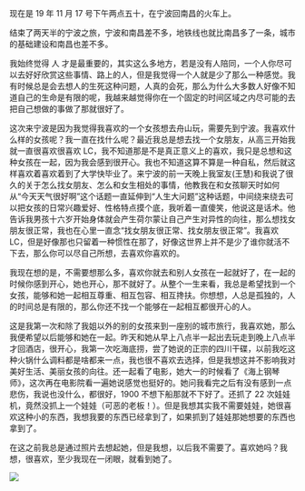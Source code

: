 现在是 19 年 11 月 17 号下午两点五十，在宁波回南昌的火车上。

结束了两天半的宁波之旅，宁波和南昌差不多，地铁线也就比南昌多了一条，城市的基础建设和南昌也差不多。

我始终觉得 人 才是最重要的，其实这么多地方，若是没有人陪同，一个人你尽可以去好好欣赏这些事情、路上的人，但是我觉得一个人就是少了那么一种感觉。我有时候总是会去想人的生死这种问题，人真的会死，那么为什么大多数人好像不知道自己的生命是有限的呢，我越来越觉得你在一个固定的时间区域之内尽可能的去把自己想做的事做了那就很好了。

这次来宁波是因为我觉得我喜欢的一个女孩想去舟山玩，需要先到宁波。我喜欢什么样的女孩呢？我一直在找什么呢？最近我总是想去找一个女朋友，从高三开始我就一直很喜欢很喜欢 LC，我不知道那是不是真正意义上的喜欢，我只是总想和这种女孩在一起，因为我会感到很开心。我也不知道这算不算是一种自私，然后就这样喜欢着喜欢着到了大学快毕业了。来宁波的前一天晚上我室友(王慧)和我说了很久的关于怎么找女朋友、怎么和女生相处的事情，他教我在和女孩聊天时如何从“今天天气很好啊”这个话题一直延伸到“人生大问题”这种话题，中间绕来绕去可以把女孩的日常兴趣爱好、性格特点摸个底，我听着一直傻笑，他说这是话术。他告诉我男孩十六岁开始身体就会产生荷尔蒙让自己产生对异性的向往，那么想找女朋友很正常，我也在心里一直念“找女朋友很正常、找女朋友很正常”。我喜欢 LC，但是好像那也只留着一种惯性在那了，好像这世界上并不是少了谁你就活不下去，那么你可以尽自己所想，去喜欢你喜欢的。

我现在想的是，不需要想那么多，喜欢你就去和别人女孩在一起就好了，在一起的时候你感到开心，她也开心，那不就好了。从整个一生来看，我总是希望找到一个女孩，能够和她一起相互尊重、相互包容、相互搀扶。你想想，人总是孤独的，人的时间总是有限的，那么你还不找一个能够在一起相互都很开心的人。

这是我第一次和除了我姐以外的别的女孩来到一座别的城市旅行，我喜欢她，那么我便希望以后能够和她在一起。昨天和她从早上八点半一起出去玩走到晚上八点半才回酒店，很开心，我第一次吃海底捞，尝了她说的正宗的四川干碟，以前我吃这种火锅什么调料都是啥都来一点，我也很不喜欢去选择，但是我想这并不影响我对美好生活、美丽女孩的向往。还一起看了电影，她大一的时候看了《海上钢琴师》，这次再在电影院看一遍她说感觉也挺好的。她问我看完之后有没有感到一点悲伤，我说也没什么，都很好，1900 不想下船那就不下好了。还抓了 22 次娃娃机，竟然没抓上一个娃娃（可恶的老板！）。但是我想其实我不需要娃娃，她很喜欢这种小的东西，我想我要的东西已经拿到了，如果抓到了娃娃那她想要的东西也拿到了。

在这之前我总是通过照片去想起她，但是我想，以后我不需要了。喜欢她吗？我想，很喜欢，至少我现在一闭眼，就看到她了。

![](https://winterliublog.oss-cn-beijing.aliyuncs.com/sujiahua/su.jpeg)